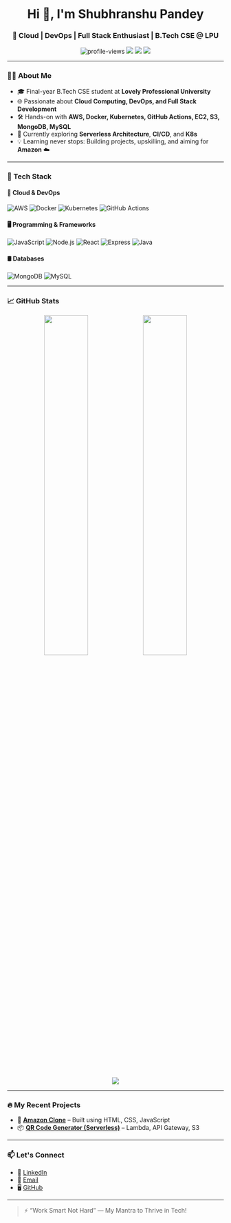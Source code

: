 <h1 align="center">Hi 👋, I'm Shubhranshu Pandey</h1>
<h3 align="center">🚀 Cloud | DevOps | Full Stack Enthusiast | B.Tech CSE @ LPU</h3>

<p align="center">
  <img src="https://komarev.com/ghpvc/?username=ShubhranshuPandey&label=Profile%20views&color=0e75b6&style=flat" alt="profile-views" />
  <img src="https://img.shields.io/badge/Cloud-AWS-informational?style=flat&logo=amazonaws&logoColor=white&color=232f3e" />
  <img src="https://img.shields.io/badge/DevOps-Docker-informational?style=flat&logo=docker&logoColor=white&color=2496ED" />
  <img src="https://img.shields.io/badge/Code-JavaScript-informational?style=flat&logo=javascript&logoColor=white&color=F7DF1E" />
</p>

---

### 👨‍💻 About Me

- 🎓 Final-year B.Tech CSE student at **Lovely Professional University**
- 🌐 Passionate about **Cloud Computing, DevOps, and Full Stack Development**
- 🛠️ Hands-on with **AWS, Docker, Kubernetes, GitHub Actions, EC2, S3, MongoDB, MySQL**
- 🧠 Currently exploring **Serverless Architecture**, **CI/CD**, and **K8s**
- 💡 Learning never stops: Building projects, upskilling, and aiming for **Amazon** ☁️

---

### 💼 Tech Stack

#### 🚀 Cloud & DevOps
![AWS](https://img.shields.io/badge/AWS-%23FF9900.svg?logo=amazon-aws&logoColor=white)
![Docker](https://img.shields.io/badge/Docker-2496ED?logo=docker&logoColor=white)
![Kubernetes](https://img.shields.io/badge/Kubernetes-326CE5?logo=kubernetes&logoColor=white)
![GitHub Actions](https://img.shields.io/badge/GitHub_Actions-2088FF?logo=githubactions&logoColor=white)

#### 🖥️ Programming & Frameworks
![JavaScript](https://img.shields.io/badge/JavaScript-F7DF1E?logo=javascript&logoColor=black)
![Node.js](https://img.shields.io/badge/Node.js-339933?logo=nodedotjs&logoColor=white)
![React](https://img.shields.io/badge/React-61DAFB?logo=react&logoColor=black)
![Express](https://img.shields.io/badge/Express-000000?logo=express&logoColor=white)
![Java](https://img.shields.io/badge/Java-007396?logo=java&logoColor=white)

#### 🛢️ Databases
![MongoDB](https://img.shields.io/badge/MongoDB-47A248?logo=mongodb&logoColor=white)
![MySQL](https://img.shields.io/badge/MySQL-4479A1?logo=mysql&logoColor=white)

---

### 📈 GitHub Stats

<p align="center">
  <img src="https://github-readme-stats.vercel.app/api?username=shubhranshu-pandey&show_icons=true&theme=github_dark" width="45%" />
  <img src="https://github-readme-streak-stats.herokuapp.com/?user=shubhranshu-pandey&theme=github-dark-blue" width="45%" />
</p>

<p align="center">
  <img src="https://github-readme-activity-graph.cyclic.app/graph?username=shubhranshu-pandey&theme=github-dark" />
</p>

---

### 🔥 My Recent Projects

- 🧾 **[Amazon Clone](https://github.com/ShubhranshuPandey/Amazon-Clone)** – Built using HTML, CSS, JavaScript
- 📦 **[QR Code Generator (Serverless)](https://github.com/ShubhranshuPandey/qr-code-serverless)** – Lambda, API Gateway, S3

---

### 📫 Let's Connect

- 💼 [LinkedIn](https://www.linkedin.com/in/shubhranshu-pandey21/)
- 💬 [Email](shubhranshu2192@gmail.com)
- 🖥️ [GitHub](https://github.com/shubhranshu-pandey)

---

> ⚡ “Work Smart Not Hard” — My Mantra to Thrive in Tech!
